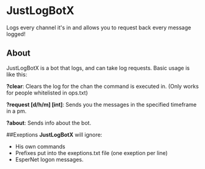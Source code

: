 # JustLogBotX
Logs every channel it's in and allows you to request back every message logged!

## About
JustLogBotX is a bot that logs, and can take log requests.
Basic usage is like this:

**?clear**: Clears the log for the chan the command is executed in. (Only works for people whitelisted in ops.txt)

**?request [d/h/m] [int]**: Sends you the messages in the specified timeframe in a pm.

**?about**: Sends info about the bot.

##Exeptions
**JustLogBotX** will ignore:
* His own commands
* Prefixes put into the exeptions.txt file (one exeption per line)
* EsperNet logon messages.
